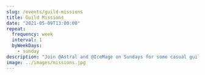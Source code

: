 ```yaml
---
slug: /events/guild-missions
title: Guild Missions
date: "2021-05-09T13:00:00"
repeat:
  frequency: week
  interval: 1
  byWeekDays: 
    - sunday
description: "Join @Astral and @IceMage on Sundays for some casual guild fun as we work together to complete puzzles, races, bounties and more!"
image: ../images/missions.jpg
---
```

